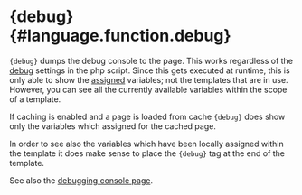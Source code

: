 {debug} {#language.function.debug}
=======

`{debug}` dumps the debug console to the page. This works regardless of
the [debug](#chapter.debugging.console) settings in the php script.
Since this gets executed at runtime, this is only able to show the
[assigned](#api.assign) variables; not the templates that are in use.
However, you can see all the currently available variables within the
scope of a template.

If caching is enabled and a page is loaded from cache `{debug}` does
show only the variables which assigned for the cached page.

In order to see also the variables which have been locally assigned
within the template it does make sense to place the `{debug}` tag at the
end of the template.

See also the [debugging console page](#chapter.debugging.console).
